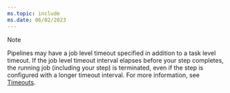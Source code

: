 ```yaml
---
ms.topic: include
ms.date: 06/02/2023
---
```


> [!NOTE]
> Pipelines may have a job level timeout specified in addition to a task level timeout. If the job level timeout interval elapses before your step completes, the running job (including your step) is terminated, even if the step is configured with a longer timeout interval. For more information, see [Timeouts](phases.md#timeouts).
